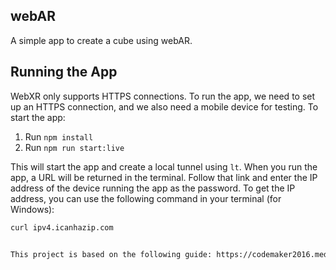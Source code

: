 ## webAR
A simple app to create a cube using webAR.

## Running the App
WebXR only supports HTTPS connections. To run the app, we need to set up an HTTPS connection, and we also need a mobile device for testing. To start the app:

1. Run `npm install`
2. Run `npm run start:live`

This will start the app and create a local tunnel using `lt`. When you run the app, a URL will be returned in the terminal. Follow that link and enter the IP address of the device running the app as the password. To get the IP address, you can use the following command in your terminal (for Windows):

```bash
curl ipv4.icanhazip.com


This project is based on the following guide: https://codemaker2016.medium.com/develop-your-first-webar-app-using-webxr-and-three-js-7a437cb00a92.